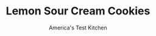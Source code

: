 ---
layout: ../../layouts/MarkdownPostLayout.astro
title: Lemon Sour Cream Cookies
author: America's Test Kitchen
pubDate: 2023-03-15
description: "These cakey cookies have a subtle lemony flavor. A lemon–cream cheese glaze adds a burst of citrus."
image_url: https://res.cloudinary.com/hksqkdlah/image/upload/ar_1:1,c_fill,dpr_2.0,f_auto,fl_lossy.progressive.strip_profile,g_faces:auto,q_auto:low,w_344/33228_sfs-lemon-sour-cream-cookies-18
tags: ["Desserts or Baked Goods","Cookies"]
calories: 6372
protein: 1
carbohydrates: 23
fats: 
fiber: 
ingredients: ["3 cups (15 ounces), all-purpose flour","1 teaspoon, baking powder","1/2 teaspoon, baking soda","1/2 teaspoon, table salt","1 1/2 cups (10½ ounces), granulated sugar","16 tablespoons, unsalted butter, softened","1 tablespoon grated, lemon zest plus 1/4 cup juice (2 lemons)","2 large, eggs","1 cup, sour cream","2 tablespoons, cream cheese, softened (1 ounce)","3 cups (12 ounces), confectioners' sugar"]
serves: 42
time: "1½ hours, plus 1 hour chilling and 40 minutes cooling"
instructions: ["Whisk flour, baking powder, baking soda, and salt together in medium bowl. Using stand mixer fitted with paddle, beat granulated sugar, butter, and lemon zest on medium-high speed until pale and fluffy, about 3 minutes. Add eggs, one at a time, and beat until incorporated, about 30 seconds.","Reduce speed to low, add sour cream, and beat until just combined. Add flour mixture until incorporated, about 30 seconds. Cover bowl tightly with plastic wrap and refrigerate until slightly firm, about 1 hour.","Meanwhile, line 2 baking sheets with parchment paper. Adjust oven racks to upper-middle and lower-middle positions and heat oven to 375 degrees.","Working with about half of dough, drop heaping 1-tablespoon mounds of dough onto prepared sheets, spacing them about 2 inches apart. Bake until just golden around edges, about 15 minutes, switching and rotating sheets halfway through baking. Let cookies cool completely on sheets. Repeat with remaining dough.","Whisk lemon juice and cream cheese in bowl until combined. Add confectioners' sugar and whisk until smooth. Top each cooled cookie with 1 teaspoon glaze. Serve. (Cookies can be stored in airtight container at room temperature for 3 days.)"]
nutrition: ["28 mg Potassium","35 mg Phosphorus","19 mg Calcium","3 mg Magnesium","60 mg Sodium","6 g Fat","1 g Monounsaturated","1 mg Vitamin C","24 mg Cholesterol","3 g Saturated","15 µg Folic acid","4 µg Folate (food)","15 g Sugars","10 g Water","23 g Carbs","31 µg Folate equivalent (total)","1 g Protein","52 µg Vitamin A","151 kcal Energy","14 g Sugars, added","6372 calories"]
notes: "After portioning one round of cookies in step 4, return the remaining dough to the refrigerator to keep it firm and easy to work with."
---